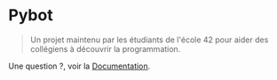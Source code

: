 # Pybot

> Un projet maintenu par les étudiants de l'école 42 pour aider des collégiens à découvrir la programmation.

Une question ?, voir la [Documentation](https://42angouleme.github.io/).

